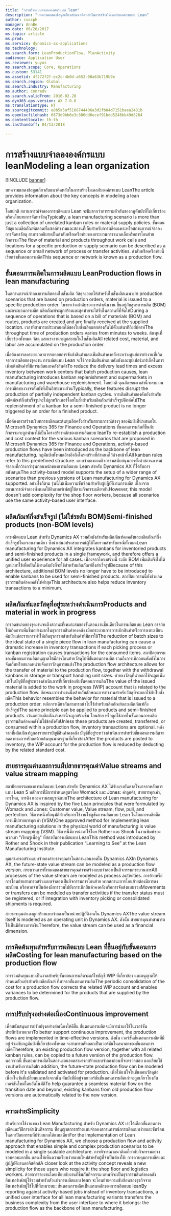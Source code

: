 ```yaml
---
title: "การสร้างแบบจำลององค์กรแบบ lean"
description: "บทความแสดงข้อมูลเกี่ยวกับแนวคิดหลักในการสร้างโมเดลกับองค์กรแบบ Lean"
author: cvocph
manager: AnnBe
ms.date: 06/20/2017
ms.topic: article
ms.prod: 
ms.service: dynamics-ax-applications
ms.technology: 
ms.search.form: LeanProductionFlow, PlanActivity
audience: Application User
ms.reviewer: yuyus
ms.search.scope: Core, Operations
ms.custom: 53141
ms.assetid: 4f272f2f-ec2c-4b0d-a652-00a63b719b9e
ms.search.region: Global
ms.search.industry: Manufacturing
ms.author: conradv
ms.search.validFrom: 2016-02-28
ms.dyn365.ops.version: AX 7.0.0
ms.translationtype: HT
ms.sourcegitcommit: a8b5a5af5108744406a3d2fb84d7151baea2481b
ms.openlocfilehash: 6873d9bb6e3c386dd6ecef91bdd5248bb49d8264
ms.contentlocale: th-th
ms.lasthandoff: 04/13/2018

---
```


# <a name="modeling-a-lean-organization"></a><span data-ttu-id="5f861-103">การสร้างแบบจำลององค์กรแบบ lean</span><span class="sxs-lookup"><span data-stu-id="5f861-103">Modeling a lean organization</span></span>

[!INCLUDE [banner](../includes/banner.md)]

<span data-ttu-id="5f861-104">บทความแสดงข้อมูลเกี่ยวกับแนวคิดหลักในการสร้างโมเดลกับองค์กรแบบ Lean</span><span class="sxs-lookup"><span data-stu-id="5f861-104">The article provides information about the key concepts in modeling a lean organization.</span></span> 

<span data-ttu-id="5f861-105">โดยปกติ สถานการณ์จำลองการผลิตแบบ Lean จะมีมากกว่าการรวมตัวกันของกฎคัมบังที่ไม่เกี่ยวข้องหรือนโยบายการจัดหาวัสดุ</span><span class="sxs-lookup"><span data-stu-id="5f861-105">Typically, a lean manufacturing scenario is more than just a collection of unrelated kanban rules or material supply policies.</span></span> <span data-ttu-id="5f861-106">ขั้นตอนวัสดุและผลิตภัณฑ์ตลอดทั้งเซลล์ทำงานและสถานที่เก็บสำหรับการผลิตเฉพาะหรือสถานการณ์จำลองการจัดหาวัสดุ สามารถอธิบายเป็นลำดับหรือเครือข่ายของกระบวนการขนาดเล็กหรือการโอนย้ายกิจกรรม</span><span class="sxs-lookup"><span data-stu-id="5f861-106">The flow of material and products throughout work cells and locations for a specific production or supply scenario can be described as a sequence or small network of process or transfer activities.</span></span> <span data-ttu-id="5f861-107">ลำดับหรือเครือข่ายนี้เรียกว่าขั้นตอนการผลิต</span><span class="sxs-lookup"><span data-stu-id="5f861-107">This sequence or network is known as a production flow.</span></span>

## <a name="production-flows-in-lean-manufacturing"></a><span data-ttu-id="5f861-108">ขั้นตอนการผลิตในการผลิตแบบ Lean</span><span class="sxs-lookup"><span data-stu-id="5f861-108">Production flows in lean manufacturing</span></span>
<span data-ttu-id="5f861-109">ในสถานการณ์จำลองการผลิตตามใบสั่งผลิต วัสดุจะออกให้สำหรับใบสั่งผลิตเฉพาะ</span><span class="sxs-lookup"><span data-stu-id="5f861-109">In production scenarios that are based on production orders, material is issued to a specific production order.</span></span> <span data-ttu-id="5f861-110">ในระหว่างลำดับของการดำเนินงาน ขึ้นอยู่กับสูตรการผลิต (BOM) และกระบวนการผลิต ผลิตภัณฑ์จะถูกสร้างและสุดท้ายจะได้รับในสถานที่ที่จัดให้</span><span class="sxs-lookup"><span data-stu-id="5f861-110">During a sequence of operations that is based on a bill of materials (BOM) and routes, products are created and are finally received at the supplied location.</span></span> <span data-ttu-id="5f861-111">เวลาที่สามารถประมวลผลได้ของใบสั่งผลิตแตกต่างกันไปตั้งแต่นาทีถึงสัปดาห์</span><span class="sxs-lookup"><span data-stu-id="5f861-111">The throughput time of production orders varies from minutes to weeks.</span></span> <span data-ttu-id="5f861-112">ต้นทุนที่เกี่ยวข้องทั้งหมด วัสดุ และแรงงานจะถูกสะสมในใบสั่งผลิต</span><span class="sxs-lookup"><span data-stu-id="5f861-112">All related cost, material, and labor are accumulated on the production order.</span></span> 

<span data-ttu-id="5f861-113">เมื่อต้องการลดระยะเวลาการรอคอยการจัดส่งสินค้าและเพิ่มสินค้าคงคลังระหว่างศูนย์การทำงานที่เกิดจากการผลิตของชุดงาน การผลิตแบบ Lean จะใช้การเติมสินค้าแบบคัมบังและซุปเปอร์มาร์เก็ตในการเพิ่มเติมสินค้าที่มีการผลิตและคลังสินค้า</span><span class="sxs-lookup"><span data-stu-id="5f861-113">To reduce the delivery lead times and excess inventory between work centers that batch production causes, lean manufacturing introduces kanban replenishment and supermarkets in manufacturing and warehouse replenishment.</span></span> <span data-ttu-id="5f861-114">โดยปกติ คุณลักษณะเหล่านี้จะรบกวนการผลิตของวงจรคัมบังที่เป็นอิสระบางส่วน</span><span class="sxs-lookup"><span data-stu-id="5f861-114">Typically, these features disrupt the production of partially independent kanban cycles.</span></span> <span data-ttu-id="5f861-115">การเติมสินค้าของคัมบังสำหรับผลิตภัณฑ์กึ่งสำเร็จรูปจะไม่ถูกทริกเกอร์โดยใบสั่งสำหรับผลิตภัณฑ์สำเร็จรูปอีกต่อไป</span><span class="sxs-lookup"><span data-stu-id="5f861-115">The replenishment of a kanban for a semi-finished product is no longer triggered by an order for a finished product.</span></span> 

<span data-ttu-id="5f861-116">เมื่อต้องการสร้างบริบทการผลิตและต้นทุนอีกครั้งสำหรับสถานการณ์ต่างๆ ของคัมบังที่นำเสนอใน Microsoft Dynamics 365 for Finance and Operations ขั้นตอนการผลิตที่ขึ้นกับกิจกรรมจะถูกนำมาใช้เป็นโครงสร้างหลักของการผลิตแบบ lean</span><span class="sxs-lookup"><span data-stu-id="5f861-116">To re-establish a production and cost context for the various kanban scenarios that are proposed in Microsoft Dynamics 365 for Finance and Operations, activity-based production flows have been introduced as the backbone of lean manufacturing.</span></span> <span data-ttu-id="5f861-117">กฎคัมบังทั้งหมดอ้างอิงถึงโครงสร้างที่กำหนดไว้ล่วงหน้านี้</span><span class="sxs-lookup"><span data-stu-id="5f861-117">All kanban rules refer to this predefined structure.</span></span> <span data-ttu-id="5f861-118">แบบจำลองตามกิจกรรมสนับสนุนการตั้งค่าสถานการณ์จำลองที่กว้างกว่ารุ่นก่อนหน้าของการผลิตแบบ Lean สำหรับ Dynamics AX ที่ได้รับการสนับสนุน</span><span class="sxs-lookup"><span data-stu-id="5f861-118">The activity-based model supports the setup of a wider range of scenarios than previous versions of Lean manufacturing for Dynamics AX supported.</span></span> <span data-ttu-id="5f861-119">อย่างไรก็ตาม รุ่นนี้ไม่เพิ่มความซับซ้อนสำหรับผู้ปฏิบัติงานการผลิต เนื่องจากสถานการณ์จำลองทั้งหมดใช้อินเทอร์เฟสผู้ใช้ตามกิจกรรมเดียวกัน</span><span class="sxs-lookup"><span data-stu-id="5f861-119">However, this model doesn't add complexity for the shop floor workers, because all scenarios use the same activity-based user interface.</span></span>

## <a name="semi-finished-products-non-bom-levels"></a><span data-ttu-id="5f861-120">ผลิตภัณฑ์กึ่งสำเร็จรูป (ไม่ใช่ระดับ BOM)</span><span class="sxs-lookup"><span data-stu-id="5f861-120">Semi-finished products (non-BOM levels)</span></span>
<span data-ttu-id="5f861-121">การผลิตแบบ Lean สำหรับ Dynamics AX รวมคัมบังสำหรับผลิตภัณฑ์คงคลังและผลิตภัณฑ์กึ่งสำเร็จรูปในกรอบงานเดียว ซึ่งนำเสนอประสบการณ์ผู้ใช้โดยรวมสำหรับกรณีทั้งหมด</span><span class="sxs-lookup"><span data-stu-id="5f861-121">Lean manufacturing for Dynamics AX integrates kanbans for inventoried products and semi-finished products in a single framework, and therefore offers a unified user experience for all cases.</span></span> <span data-ttu-id="5f861-122">เนื่องจากโครงสร้างนี้ ระดับ BOM เพิ่มเติมจึงไม่ได้ถูกนำมาใช้เพื่อเปิดใช้งานคัมบังที่จะใช้สำหรับผลิตภัณฑ์กึ่งสำเร็จรูป</span><span class="sxs-lookup"><span data-stu-id="5f861-122">Because of this architecture, additional BOM levels no longer have to be introduced to enable kanbans to be used for semi-finished products.</span></span> <span data-ttu-id="5f861-123">สถาปัตยกรรมนี้ยังช่วยลดธุรกรรมสินค้าคงคลังให้ต่ำสุด</span><span class="sxs-lookup"><span data-stu-id="5f861-123">This architecture also helps reduce inventory transactions to a minimum.</span></span>

## <a name="products-and-material-in-work-in-progress"></a><span data-ttu-id="5f861-124">ผลิตภัณฑ์และวัสดุที่อยู่ระหว่างดำเนินการ</span><span class="sxs-lookup"><span data-stu-id="5f861-124">Products and material in work in progress</span></span>
<span data-ttu-id="5f861-125">การลดขนาดของชุดงานจนถึงสถานะที่เหมาะสมของขั้นตอนงานชิ้นเดียวในการผลิตแบบ Lean อาจก่อให้เกิดการเพิ่มขึ้นอย่างมากในธุรกรรมสินค้าคงคลัง เมื่อกระบวนการการเบิกสินค้าหรือการลงทะเบียนคัมบังแต่ละรายการทำให้เกิดธุรกรรมสำหรับสินค้าที่มีการใช้</span><span class="sxs-lookup"><span data-stu-id="5f861-125">The reduction of batch sizes to the ideal state of a single piece flow in lean manufacturing can cause a dramatic increase in inventory transactions if each picking process or kanban registration causes transactions for the consumed items.</span></span> <span data-ttu-id="5f861-126">สถาปัตยกรรมของขั้นตอนการผลิตอนุญาตให้มีการโอนย้ายวัสดุไปที่ขั้นตอนการผลิต รวมถึงการเบิกถอนคัมบังในการจัดเก็บหรือขนาดหน่วยจัดการวัสดุการขนส่ง</span><span class="sxs-lookup"><span data-stu-id="5f861-126">The production flow architecture allows for the transfer of material to the production flow, together with the withdrawal kanbans in storage or transport handling unit sizes.</span></span> <span data-ttu-id="5f861-127">ค่าของวัสดุที่นำออกใช้จะถูกเพิ่มเข้าในบัญชีที่อยู่ระหว่างดำเนินการที่เกี่ยวข้องกับขั้นตอนการผลิต</span><span class="sxs-lookup"><span data-stu-id="5f861-127">The value of the issued material is added to the work in progress (WIP) account that is related to the production flow.</span></span> <span data-ttu-id="5f861-128">ลักษณะการทำงานนี้คล้ายกับลักษณะการทำงานสำหรับวัสดุที่จะออกใช้กับใบสั่งผลิต</span><span class="sxs-lookup"><span data-stu-id="5f861-128">This behavior resembles the behavior for material that is issued to a production order.</span></span> <span data-ttu-id="5f861-129">หลักการเดียวกันสามารถนำไปใช้สำหรับผลิตภัณฑ์และผลิตภัณฑ์กึ่งสำเร็จรูป</span><span class="sxs-lookup"><span data-stu-id="5f861-129">The same principle can be applied to products and semi-finished products.</span></span> <span data-ttu-id="5f861-130">เว้นแต่ว่าผลิตภัณฑ์เหล่านี้จะถูกสร้างขึ้น โอนย้าย หรือถูกใช้ภายในขั้นตอนการผลิต ธุรกรรมสินค้าคงคลังไม่ใช่ข้อบังคับ</span><span class="sxs-lookup"><span data-stu-id="5f861-130">Unless these products are created, transferred, or consumed within a production flow, inventory transactions are optional.</span></span> <span data-ttu-id="5f861-131">หลังจากที่ผลิตภัณฑ์ถูกลงรายการบัญชีสินค้าคงคลัง บัญชีที่อยู่ระหว่างดำเนินการสำหรับขั้นตอนการผลิตจะลดลงตามการหักลดด้วยต้นทุนมาตรฐานที่เกี่ยวข้อง</span><span class="sxs-lookup"><span data-stu-id="5f861-131">After the products are posted to inventory, the WIP account for the production flow is reduced by deducting by the related standard cost.</span></span>

## <a name="value-streams-and-value-stream-mapping"></a><span data-ttu-id="5f861-132">สายธารคุณค่าและการแม็ปสายธารคุณค่า</span><span class="sxs-lookup"><span data-stu-id="5f861-132">Value streams and value stream mapping</span></span>
<span data-ttu-id="5f861-133">สถาปัตยกรรมของการผลิตแบบ Lean สำหรับ Dynamics AX ได้รับแรงบันดาลใจมาจากหลักการแบบ Lean 5 หลักการที่มีการกำหนดสูตรโดย Womack และ Jones: ค่าลูกค้า, สายธารคุณค่า, การไหล, การดึง และความสมบูรณ์แบบ</span><span class="sxs-lookup"><span data-stu-id="5f861-133">The architecture of Lean manufacturing for Dynamics AX is inspired by the five Lean principles that were formulated by Womack and Jones: Customer value, Value stream, flow, pull, and perfection.</span></span> <span data-ttu-id="5f861-134">วิธีการหนึ่งที่อนุมัติสำหรับการใช้งานโซลูชันการผลิตแบบ Lean ในโลกการผลิตคือ การแม็ปสายธารคุณค่า (VSM)</span><span class="sxs-lookup"><span data-stu-id="5f861-134">One approved method for implementing lean manufacturing solutions in the physical world of manufacturing is value stream mapping (VSM).</span></span> <span data-ttu-id="5f861-135">วิธีการนี้มีการนำมาใช้โดย Rother และ Shook ในงานพิมพ์ของพวกเขา "เรียนรู้เพื่อดู" ที่สถาบันการผลิตแบบ Lean</span><span class="sxs-lookup"><span data-stu-id="5f861-135">This method was introduced by Rother and Shook in their publication “Learning to See” at the Lean Manufacturing Institute.</span></span> 

<span data-ttu-id="5f861-136">คุณสามารถสร้างแบบจำลองสายธารคุณค่าในสถานะอนาคตใน Dynamics AX</span><span class="sxs-lookup"><span data-stu-id="5f861-136">In Dynamics AX, the future-state value stream can be modeled as a production flow version.</span></span> <span data-ttu-id="5f861-137">กระบวนการทั้งหมดของสายธารคุณค่าจะสร้างแบบจำลองเป็นกิจกรรมกระบวนการ</span><span class="sxs-lookup"><span data-stu-id="5f861-137">All processes of the value stream are modeled as process activities.</span></span> <span data-ttu-id="5f861-138">การย้ายหรือการโอนย้ายสามารถสร้างแบบจำลองเป็นกิจกรรมการโอนย้าย หากสถานะการโอนย้ายต้องมีการลงทะเบียน หรือหากจำเป็นต้องมีการรวมไปยังการเบิกสินค้าคงคลังหรือการจัดส่งแบบรวม</span><span class="sxs-lookup"><span data-stu-id="5f861-138">Movements or transfers can be modeled as transfer activities if the transfer status must be registered, or if integration with inventory picking or consolidated shipments is required.</span></span> 

<span data-ttu-id="5f861-139">สายธารคุณค่าเองถูกสร้างแบบจำลองเป็นหน่วยปฏิบัติงานใน Dynamics AX</span><span class="sxs-lookup"><span data-stu-id="5f861-139">The value stream itself is modeled as an operating unit in Dynamics AX.</span></span> <span data-ttu-id="5f861-140">ดังนั้น สายธารคุณค่าสามารถใช้เป็นมิติทางการเงิน</span><span class="sxs-lookup"><span data-stu-id="5f861-140">Therefore, the value stream can be used as a financial dimension.</span></span>

## <a name="costing-for-lean-manufacturing-based-on-the-production-flow"></a><span data-ttu-id="5f861-141">การคิดต้นทุนสำหรับการผลิตแบบ Lean ที่ขึ้นอยู่กับขั้นตอนการผลิต</span><span class="sxs-lookup"><span data-stu-id="5f861-141">Costing for lean manufacturing based on the production flow</span></span>
<span data-ttu-id="5f861-142">การรวมต้นทุนแบบเป็นงวดสำหรับขั้นตอนการผลิตจะแก้ไขบัญชี WIP ที่เกี่ยวข้อง และอนุญาตให้กำหนดตัวแปรสำหรับผลิตภัณฑ์ ที่มาจากขั้นตอนการผลิต</span><span class="sxs-lookup"><span data-stu-id="5f861-142">The periodic consolidation of the cost for a production flow corrects the related WIP account and enables variances to be determined for the products that are supplied by the production flow.</span></span>

## <a name="continuous-improvement"></a><span data-ttu-id="5f861-143">การปรับปรุงอย่างต่อเนื่อง</span><span class="sxs-lookup"><span data-stu-id="5f861-143">Continuous improvement</span></span>
<span data-ttu-id="5f861-144">เพื่อสนับสนุนการปรับปรุงอย่างต่อเนื่องให้ดีขึ้น ขั้นตอนการผลิตจะมีการนำมาใช้ในเวอร์ชันประสิทธิภาพเวลา</span><span class="sxs-lookup"><span data-stu-id="5f861-144">To better support continuous improvement, the production flows are implemented in time-effective versions.</span></span> <span data-ttu-id="5f861-145">ดังนั้น เวอร์ชันขั้นตอนการผลิตที่มีอยู่ ร่วมกับกฎคัมบังที่เกี่ยวข้องทั้งหมด จะสามารถคัดลอกเป็นเวอร์ชันในอนาคตของขั้นตอนการผลิต</span><span class="sxs-lookup"><span data-stu-id="5f861-145">Therefore, an existing production flow version, together with all related kanban rules, can be copied to a future version of the production flow.</span></span> <span data-ttu-id="5f861-146">นอกจากนี้ ขั้นตอนการผลิตในสถานะอนาคตสามารถสร้างแบบจำลองก่อนที่จะตรวจสอบ และเรียกใช้งานสำหรับการผลิต</span><span class="sxs-lookup"><span data-stu-id="5f861-146">In addition, the future-state production flow can be modeled before it's validated and activated for production.</span></span> <span data-ttu-id="5f861-147">เพื่อให้แน่ใจในขั้นตอนวัสดุต่อเนื่องในวันที่เปลี่ยนและหลังจากนั้น คัมบังที่มีอยู่จากเวอร์ชันขั้นตอนการผลิตเก่าจะถูกเกี่ยวโยงกับเวอร์ชันใหม่โดยอัตโนมัติ</span><span class="sxs-lookup"><span data-stu-id="5f861-147">To help guarantee a seamless material flow on the transition date and beyond, existing kanbans from old production flow versions are automatically related to the new version.</span></span>

## <a name="simplicity"></a><span data-ttu-id="5f861-148">ความง่าย</span><span class="sxs-lookup"><span data-stu-id="5f861-148">Simplicity</span></span>
<span data-ttu-id="5f861-149">สำหรับการใช้งานของ Lean Manufacturing สำหรับ Dynamics AX เราได้เลือกขั้นตอนการผลิตและวิธีการดำเนินกิจกรรม ที่อนุญาตการสร้างแบบจำลองสถานการณ์การผลิตแบบง่ายและซับซ้อนในสถาปัตยกรรมที่ปรับสเกลได้แบบเดี่ยว</span><span class="sxs-lookup"><span data-stu-id="5f861-149">For the implementation of Lean manufacturing for Dynamics AX, we choose a production flow and activity approach that enables simple and complex production scenarios to be modeled in a single scalable architecture.</span></span> <span data-ttu-id="5f861-150">การพิจารณาแนวคิดเกี่ยวกับกิจกรรมอย่างรอบคอบมากขึ้น แสดงให้เห็นความเรียบง่ายแบบใหม่สำหรับผู้ที่จำเป็นต้องใช้: การควบคุมการผลิตและผู้ปฏิบัติงานลอจิสติกส์</span><span class="sxs-lookup"><span data-stu-id="5f861-150">A closer look at the activity concept reveals a new simplicity for those users who require it: the shop floor and logistics workers.</span></span> <span data-ttu-id="5f861-151">ด้วยการรายงานโดยเทียบกับงานที่ขึ้นกับกิจกรรม แทนที่จะเป็นธุรกรรมสินค้าคงคลัง อินเทอร์เฟสผู้ใช้รวมสำหรับตัวแปรการผลิตแบบ lean จะโอนย้ายความซับซ้อนของธุรกิจจากอินเทอร์เฟสผู้ใช้ไปที่ที่เหมาะสม: ขั้นตอนการผลิตเป็นแกนหลักของการผลิตแบบ lean</span><span class="sxs-lookup"><span data-stu-id="5f861-151">By reporting against activity-based jobs instead of inventory transactions, a unified user interface for all lean manufacturing variants transfers the business complexity from the user interface to where it belongs: the production flow as the backbone of lean manufacturing.</span></span>




